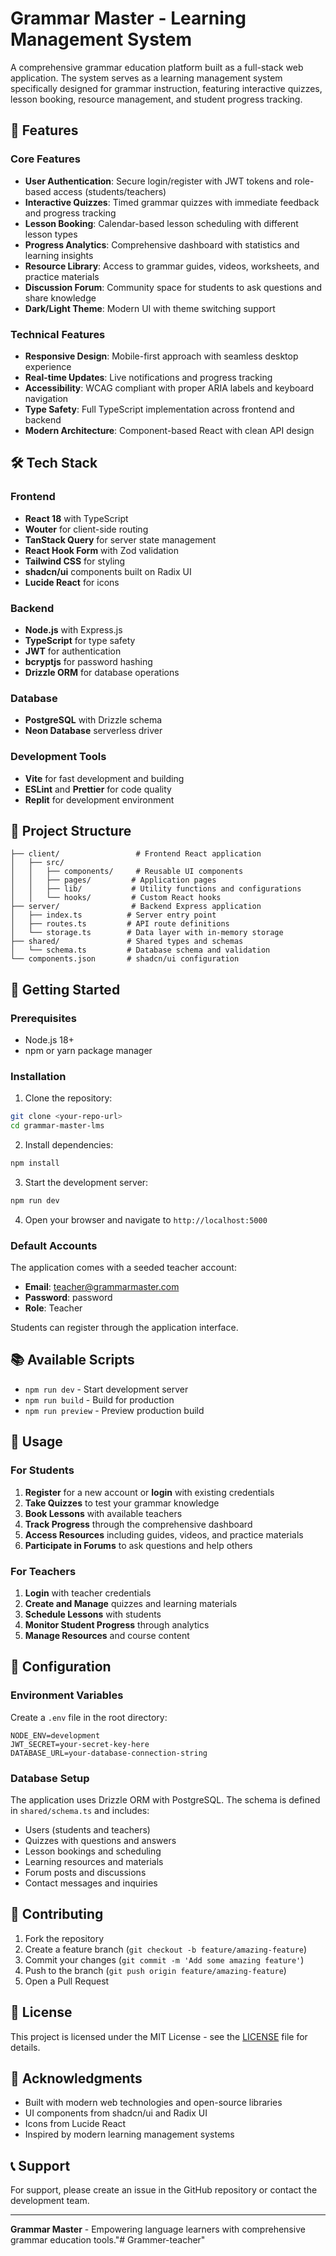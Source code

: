 # Grammar Master - Learning Management System

A comprehensive grammar education platform built as a full-stack web application. The system serves as a learning management system specifically designed for grammar instruction, featuring interactive quizzes, lesson booking, resource management, and student progress tracking.

## 🚀 Features

### Core Features
- **User Authentication**: Secure login/register with JWT tokens and role-based access (students/teachers)
- **Interactive Quizzes**: Timed grammar quizzes with immediate feedback and progress tracking
- **Lesson Booking**: Calendar-based lesson scheduling with different lesson types
- **Progress Analytics**: Comprehensive dashboard with statistics and learning insights
- **Resource Library**: Access to grammar guides, videos, worksheets, and practice materials
- **Discussion Forum**: Community space for students to ask questions and share knowledge
- **Dark/Light Theme**: Modern UI with theme switching support

### Technical Features
- **Responsive Design**: Mobile-first approach with seamless desktop experience
- **Real-time Updates**: Live notifications and progress tracking
- **Accessibility**: WCAG compliant with proper ARIA labels and keyboard navigation
- **Type Safety**: Full TypeScript implementation across frontend and backend
- **Modern Architecture**: Component-based React with clean API design

## 🛠️ Tech Stack

### Frontend
- **React 18** with TypeScript
- **Wouter** for client-side routing
- **TanStack Query** for server state management
- **React Hook Form** with Zod validation
- **Tailwind CSS** for styling
- **shadcn/ui** components built on Radix UI
- **Lucide React** for icons

### Backend
- **Node.js** with Express.js
- **TypeScript** for type safety
- **JWT** for authentication
- **bcryptjs** for password hashing
- **Drizzle ORM** for database operations

### Database
- **PostgreSQL** with Drizzle schema
- **Neon Database** serverless driver

### Development Tools
- **Vite** for fast development and building
- **ESLint** and **Prettier** for code quality
- **Replit** for development environment

## 📁 Project Structure

```
├── client/                 # Frontend React application
│   ├── src/
│   │   ├── components/     # Reusable UI components
│   │   ├── pages/         # Application pages
│   │   ├── lib/           # Utility functions and configurations
│   │   └── hooks/         # Custom React hooks
├── server/                # Backend Express application
│   ├── index.ts          # Server entry point
│   ├── routes.ts         # API route definitions
│   └── storage.ts        # Data layer with in-memory storage
├── shared/               # Shared types and schemas
│   └── schema.ts         # Database schema and validation
└── components.json       # shadcn/ui configuration
```

## 🚦 Getting Started

### Prerequisites
- Node.js 18+ 
- npm or yarn package manager

### Installation

1. Clone the repository:
```bash
git clone <your-repo-url>
cd grammar-master-lms
```

2. Install dependencies:
```bash
npm install
```

3. Start the development server:
```bash
npm run dev
```

4. Open your browser and navigate to `http://localhost:5000`

### Default Accounts

The application comes with a seeded teacher account:
- **Email**: teacher@grammarmaster.com
- **Password**: password
- **Role**: Teacher

Students can register through the application interface.

## 📚 Available Scripts

- `npm run dev` - Start development server
- `npm run build` - Build for production
- `npm run preview` - Preview production build

## 🎯 Usage

### For Students
1. **Register** for a new account or **login** with existing credentials
2. **Take Quizzes** to test your grammar knowledge
3. **Book Lessons** with available teachers
4. **Track Progress** through the comprehensive dashboard
5. **Access Resources** including guides, videos, and practice materials
6. **Participate in Forums** to ask questions and help others

### For Teachers
1. **Login** with teacher credentials
2. **Create and Manage** quizzes and learning materials
3. **Schedule Lessons** with students
4. **Monitor Student Progress** through analytics
5. **Manage Resources** and course content

## 🔧 Configuration

### Environment Variables
Create a `.env` file in the root directory:

```env
NODE_ENV=development
JWT_SECRET=your-secret-key-here
DATABASE_URL=your-database-connection-string
```

### Database Setup
The application uses Drizzle ORM with PostgreSQL. The schema is defined in `shared/schema.ts` and includes:
- Users (students and teachers)
- Quizzes with questions and answers
- Lesson bookings and scheduling
- Learning resources and materials
- Forum posts and discussions
- Contact messages and inquiries

## 🤝 Contributing

1. Fork the repository
2. Create a feature branch (`git checkout -b feature/amazing-feature`)
3. Commit your changes (`git commit -m 'Add some amazing feature'`)
4. Push to the branch (`git push origin feature/amazing-feature`)
5. Open a Pull Request

## 📄 License

This project is licensed under the MIT License - see the [LICENSE](LICENSE) file for details.

## 🙏 Acknowledgments

- Built with modern web technologies and open-source libraries
- UI components from shadcn/ui and Radix UI
- Icons from Lucide React
- Inspired by modern learning management systems

## 📞 Support

For support, please create an issue in the GitHub repository or contact the development team.

---

**Grammar Master** - Empowering language learners with comprehensive grammar education tools."# Grammer-teacher" 
